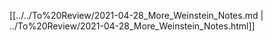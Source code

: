 












[[../../To%20Review/2021-04-28_More_Weinstein_Notes.md | ../To%20Review/2021-04-28_More_Weinstein_Notes.html]]
